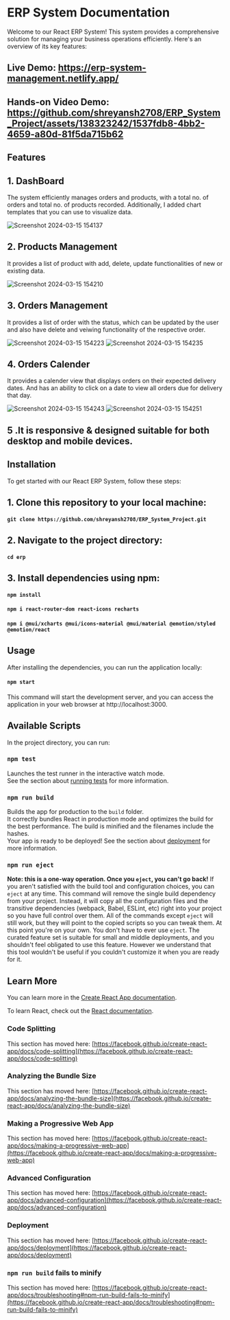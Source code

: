 # ERP System Documentation
Welcome to our React ERP System! This system provides a comprehensive solution for managing your business operations efficiently. Here's an overview of its key features:

## Live Demo: https://erp-system-management.netlify.app/
## Hands-on Video Demo: https://github.com/shreyansh2708/ERP_System_Project/assets/138323242/1537fdb8-4bb2-4659-a80d-81f5da715b62

## Features
## 1. DashBoard
The system efficiently manages orders and products, with a total no. of orders and total no. of products recorded. Additionally, I added chart templates that you can use to visualize data.

![Screenshot 2024-03-15 154137](https://github.com/shreyansh2708/ERP_System_Project/assets/138323242/c7797655-032e-4b38-b97e-4b4bcebc6c0b)
## 2. Products Management
It provides a list of product with add, delete, update functionalities of new or existing data.

![Screenshot 2024-03-15 154210](https://github.com/shreyansh2708/ERP_System_Project/assets/138323242/f00151b8-f5fa-4cbf-b087-25010ef35dc6)
## 3. Orders Management
It provides a list of order with the status, which can be updated by the user and also have delete and veiwing functionality of the respective order.

![Screenshot 2024-03-15 154223](https://github.com/shreyansh2708/ERP_System_Project/assets/138323242/09d8eb81-8e76-4c4d-b9e9-a4fe3a4726f8)
![Screenshot 2024-03-15 154235](https://github.com/shreyansh2708/ERP_System_Project/assets/138323242/21da9e89-3d5b-4205-bb4b-28f3fcba1621)
## 4. Orders Calender
It provides a calender view that displays orders on their expected delivery dates. And has an ability to click on a date to view all orders due for delivery that day.

![Screenshot 2024-03-15 154243](https://github.com/shreyansh2708/ERP_System_Project/assets/138323242/807b33d5-b1d8-4501-ae79-ba926c2a4aea)
![Screenshot 2024-03-15 154251](https://github.com/shreyansh2708/ERP_System_Project/assets/138323242/a558405c-f093-41a6-af53-60646795d3d4)
## 5 .It is responsive & designed suitable for both desktop and mobile devices.

## Installation
To get started with our React ERP System, follow these steps:
## 1. Clone this repository to your local machine:
#### `git clone https://github.com/shreyansh2708/ERP_System_Project.git`
## 2. Navigate to the project directory:
#### `cd erp`
## 3. Install dependencies using npm:
#### `npm install`
#### `npm i react-router-dom react-icons recharts`
#### `npm i @mui/xcharts @mui/icons-material @mui/material @emotion/styled @emotion/react`

## Usage
After installing the dependencies, you can run the application locally:
#### `npm start`
This command will start the development server, and you can access the application in your web browser at http://localhost:3000.

## Available Scripts
In the project directory, you can run:

### `npm test`
Launches the test runner in the interactive watch mode.\
See the section about [running tests](https://facebook.github.io/create-react-app/docs/running-tests) for more information.

### `npm run build`
Builds the app for production to the `build` folder.\
It correctly bundles React in production mode and optimizes the build for the best performance.
The build is minified and the filenames include the hashes.\
Your app is ready to be deployed!
See the section about [deployment](https://facebook.github.io/create-react-app/docs/deployment) for more information.

### `npm run eject`
**Note: this is a one-way operation. Once you `eject`, you can't go back!**
If you aren't satisfied with the build tool and configuration choices, you can `eject` at any time. This command will remove the single build dependency from your project.
Instead, it will copy all the configuration files and the transitive dependencies (webpack, Babel, ESLint, etc) right into your project so you have full control over them. All of the commands except `eject` will still work, but they will point to the copied scripts so you can tweak them. At this point you're on your own.
You don't have to ever use `eject`. The curated feature set is suitable for small and middle deployments, and you shouldn't feel obligated to use this feature. However we understand that this tool wouldn't be useful if you couldn't customize it when you are ready for it.

## Learn More

You can learn more in the [Create React App documentation](https://facebook.github.io/create-react-app/docs/getting-started).

To learn React, check out the [React documentation](https://reactjs.org/).

### Code Splitting

This section has moved here: [https://facebook.github.io/create-react-app/docs/code-splitting](https://facebook.github.io/create-react-app/docs/code-splitting)

### Analyzing the Bundle Size

This section has moved here: [https://facebook.github.io/create-react-app/docs/analyzing-the-bundle-size](https://facebook.github.io/create-react-app/docs/analyzing-the-bundle-size)

### Making a Progressive Web App

This section has moved here: [https://facebook.github.io/create-react-app/docs/making-a-progressive-web-app](https://facebook.github.io/create-react-app/docs/making-a-progressive-web-app)

### Advanced Configuration

This section has moved here: [https://facebook.github.io/create-react-app/docs/advanced-configuration](https://facebook.github.io/create-react-app/docs/advanced-configuration)

### Deployment

This section has moved here: [https://facebook.github.io/create-react-app/docs/deployment](https://facebook.github.io/create-react-app/docs/deployment)

### `npm run build` fails to minify

This section has moved here: [https://facebook.github.io/create-react-app/docs/troubleshooting#npm-run-build-fails-to-minify](https://facebook.github.io/create-react-app/docs/troubleshooting#npm-run-build-fails-to-minify)
